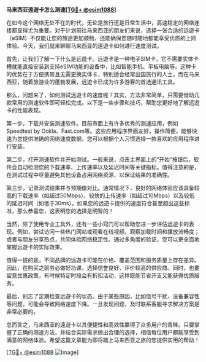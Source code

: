 **马来西亚遠遊卡怎么测速[[TG💪+ @esim1088](https://t.me/s/esim1088)]**

在如今这个网络无处不在的时代，无论是旅行还是日常生活中，高速稳定的网络连接都显得尤为重要。对于计划前往马来西亚的朋友们来说，选择一张合适的远遊卡（eSIM）不仅能让您的旅途更加顺畅，还能确保您随时随地都能享受优质的上网体验。今天，我们就来聊聊马来西亚的遠遊卡如何进行速度测试。

首先，让我们了解一下什么是远遊卡。远遊卡是一种电子SIM卡，它不需要实体卡槽就能直接安装到支持eSIM功能的设备中，比如智能手机、平板电脑等。这种卡的优势在于方便携带且无需更换实体卡，特别适合经常出国旅行的人士。而在马来西亚，随着旅游业的蓬勃发展，远遊卡已成为许多游客的首选通讯工具。

那么，问题来了，如何测试远遊卡的速度呢？其实，方法非常简单，只需要借助几款常用的测速软件即可轻松完成。以下是一些步骤和技巧，帮助您更好地了解远遊卡的性能表现。

第一步，下载并安装测速软件。目前市面上有许多优秀的测速应用，例如Speedtest by Ookla、Fast.com等。这些应用程序界面友好，操作简便，能够快速为您提供准确的网络速度数据。您可以根据个人习惯选择一款喜欢的应用程序进行安装。

第二步，打开测速软件并开始测试。一般来说，点击主界面上的“开始”按钮后，软件会自动检测您的下载速率、上传速率以及延迟时间等关键指标。值得注意的是，在测试过程中尽量避免其他设备占用网络资源，以保证结果的准确性。

第三步，记录测试结果并与预期值对比。通常情况下，良好的网络体验应该具备较高的下载速率（如超过50Mbps）、较快的上传速率（如超过10Mbps）以及较低的延迟时间（如低于30ms）。如果您的远遊卡提供的速度符合甚至超出这些标准，那么恭喜您，这表明您的选择是明智的！

当然，除了使用专业工具外，还有一些小窍门可以帮助您进一步评估远遊卡的表现。例如，尝试访问一些热门网站或观看在线视频，观察加载时间和播放流畅度；或者与朋友分享热点，共同体验网络稳定性。通过多角度的验证，您可以更全面地掌握远遊卡的实际效果。

值得一提的是，不同品牌的远遊卡可能在价格、覆盖范围和服务质量上存在差异。因此，在购买之前务必做好功课，选择信誉良好、评价较高的供应商。同时，也要留意优惠政策，有时候特定时段会有折扣活动，这样既能节省开支又能获得优质服务。

最后，别忘了定期检查远遊卡的状态。由于某些原因，比如信号干扰、设备兼容性等问题，可能会导致网络速度下降。一旦发现问题，及时联系客服寻求解决方案是非常必要的。

总而言之，马来西亚的遠遊卡以其便捷性和高效性赢得了众多用户的青睐。只要掌握了正确的测速方法，并结合实际需求做出合理的选择，相信每位用户都能享受到满意的网络体验。希望这篇文章能为即将踏上马来西亚之旅的您提供实用的帮助！

[[TG💪+ @esim1088](https://t.me/s/esim1088) ![Image](https://i.postimg.cc/4NQfJmqS/Snipaste-2025-05-13-00-14-12.png)]